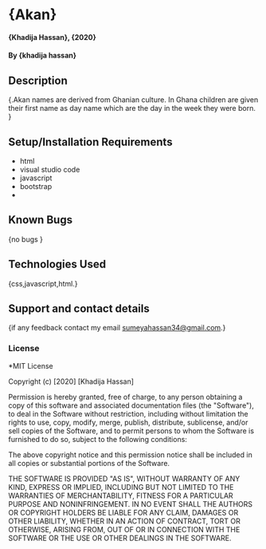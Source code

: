 # {Akan}
#### {Khadija Hassan}, {2020}
#### By **{khadija hassan}**
## Description
{.Akan names are derived from Ghanian culture. In Ghana children are given their first name as day name which are the day in the week they were born. }
## Setup/Installation Requirements
* html
* visual studio code
* javascript
* bootstrap
* 

## Known Bugs
{no bugs }
## Technologies Used
{css,javascript,html.}
## Support and contact details
{if any feedback contact  my email sumeyahassan34@gmail.com.}
### License
*MIT License

Copyright (c) [2020] [Khadija Hassan]

Permission is hereby granted, free of charge, to any person obtaining a copy
of this software and associated documentation files (the "Software"), to deal
in the Software without restriction, including without limitation the rights
to use, copy, modify, merge, publish, distribute, sublicense, and/or sell
copies of the Software, and to permit persons to whom the Software is
furnished to do so, subject to the following conditions:

The above copyright notice and this permission notice shall be included in all
copies or substantial portions of the Software.

THE SOFTWARE IS PROVIDED "AS IS", WITHOUT WARRANTY OF ANY KIND, EXPRESS OR
IMPLIED, INCLUDING BUT NOT LIMITED TO THE WARRANTIES OF MERCHANTABILITY,
FITNESS FOR A PARTICULAR PURPOSE AND NONINFRINGEMENT. IN NO EVENT SHALL THE
AUTHORS OR COPYRIGHT HOLDERS BE LIABLE FOR ANY CLAIM, DAMAGES OR OTHER
LIABILITY, WHETHER IN AN ACTION OF CONTRACT, TORT OR OTHERWISE, ARISING FROM,
OUT OF OR IN CONNECTION WITH THE SOFTWARE OR THE USE OR OTHER DEALINGS IN THE
SOFTWARE.
